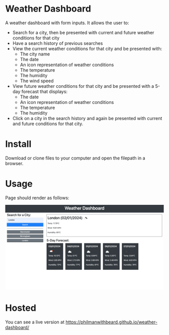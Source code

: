 # Weather Dashboard

A weather dashboard with form inputs. It allows the user to:

- Search for a city, then be presented with current and future weather conditions for that city
- Have a search history of previous searches
- View the current weather conditions for that city and be presented with:
  - The city name
  - The date
  - An icon representation of weather conditions
  - The temperature
  - The humidity
  - The wind speed
- View future weather conditions for that city and be presented with a 5-day forecast that displays:
  - The date
  - An icon representation of weather conditions
  - The temperature
  - The humidity
- Click on a city in the search history and again be presented with current and future conditions for that city.

# Install

Download or clone files to your computer and open the filepath in a browser.

# Usage

Page should render as follows:

![Screenshot of app](screenshot.png)

# Hosted

You can see a live version at https://philmanwithbeard.github.io/weather-dashboard/
